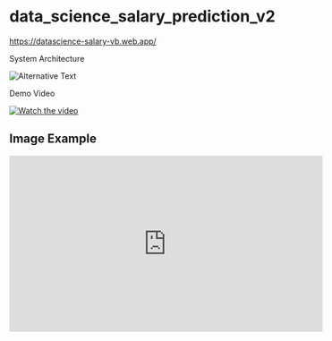 # data_science_salary_prediction_v2


https://datascience-salary-vb.web.app/


System Architecture

![Alternative Text](https://datascience-salary-vb.web.app/static/media/diagram4.b99fdf0c9c41947d165a.png "Optional Title")



Demo Video

[![Watch the video](http://img.youtube.com/vi/1Ca0Y4s37ls/0.jpg)]("https://www.youtube.com/watch?v=1Ca0Y4s37ls)

## Image Example
<iframe width="560" height="315" src="https://www.youtube.com/watch?v=1Ca0Y4s37ls&t=319s" frameborder="0" allow="accelerometer; autoplay; clipboard-write; encrypted-media; gyroscope; picture-in-picture" allowfullscreen></iframe>
